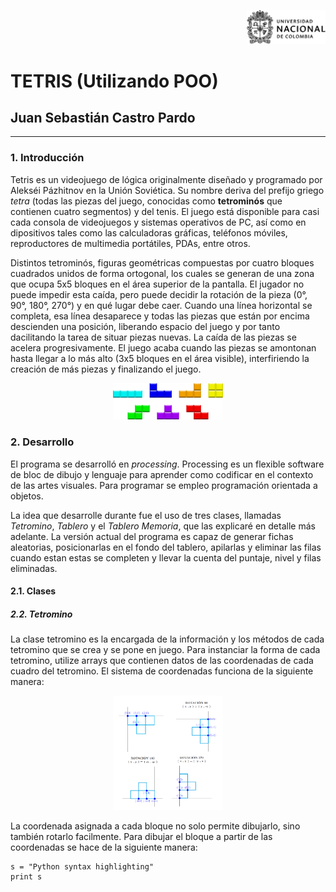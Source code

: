 <p align="right"><img src="unal.png" width="25%"></p>

# TETRIS (Utilizando POO)
## Juan Sebastián Castro Pardo

___

### 1. Introducción

Tetris es un videojuego de lógica originalmente diseñado y programado por Alekséi Pázhitnov en la Unión Soviética. Su nombre deriva del prefijo griego *tetra* (todas las piezas del juego, conocidas como **tetrominós** que contienen cuatro segmentos) y del tenis. El juego está disponible para casi cada consola de videojuegos y sistemas operativos de PC, así como en dipositivos tales como las calculadoras gráficas, teléfonos móviles, reproductores de multimedia portátiles, PDAs, entre otros.

Distintos tetrominós, figuras geométricas compuestas por cuatro bloques cuadrados unidos de forma ortogonal, los cuales se generan de una zona que ocupa 5x5 bloques en el área superior de la pantalla. El jugador no puede impedir esta caída, pero puede decidir la rotación de la pieza (0°, 90°, 180°, 270°) y en qué lugar debe caer. Cuando una línea horizontal se completa, esa línea desaparece y todas las piezas que están por encima descienden una posición, liberando espacio del juego y por tanto dacilitando la tarea de situar piezas nuevas. La caída de las piezas se acelera progresivamente. El juego acaba cuando las piezas se amontonan hasta llegar a lo más alto (3x5 bloques en el área visible), interfiriendo la creación de más piezas y finalizando el juego.

<p align="center"><img src="Tetrominoes_IJLO_STZ_Worlds.svg" width="35%"></p>

### 2. Desarrollo

El programa se desarrolló en *processing*. Processing es un flexible software de bloc de dibujo y lenguaje para aprender como codificar en el contexto de las artes visuales. Para programar se empleo programación orientada a objetos.

La idea que desarrolle durante fue el uso de tres clases, llamadas *Tetromino*, *Tablero* y el *Tablero Memoria*, que las explicaré en detalle más adelante. La versión actual del programa es capaz de generar fichas aleatorias, posicionarlas en el fondo del tablero, apilarlas y eliminar las filas cuando estan estas se completen y llevar la cuenta del puntaje, nivel y filas eliminadas.

#### 2.1. Clases
##### 2.2. Tetromino

La clase tetromino es la encargada de la información y los métodos de cada tetromino que se crea y se pone en juego. Para instanciar la forma de cada tetromino, utilize arrays que contienen datos de las coordenadas de cada cuadro del tetromino. El sistema de coordenadas funciona de la siguiente manera:

<p align="center"><img src="Coordenadas.PNG" width="35%"></p>

La coordenada asignada a cada bloque no solo permite dibujarlo, sino también rotarlo facilmente. Para dibujar el bloque a partir de las coordenadas se hace de la siguiente manera:

```processing
s = "Python syntax highlighting"
print s
```
